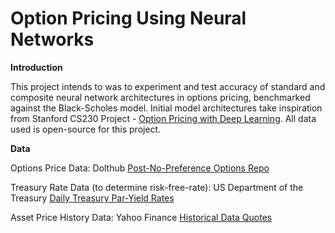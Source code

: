 # Option Pricing Using Neural Networks

**Introduction**

This project intends to was to experiment and test accuracy of standard and composite neural network architectures in options pricing, benchmarked against the Black-Scholes model. Initial model architectures take inspiration from Stanford CS230 Project - [Option Pricing with Deep Learning](https://cs230.stanford.edu/projects_fall_2019/reports/26260984.pdf). All data used is open-source for this project. 


**Data**

Options Price Data: Dolthub [Post-No-Preference Options Repo](https://www.dolthub.com/repositories/post-no-preference/options)

Treasury Rate Data (to determine risk-free-rate): US Department of the Treasury [Daily Treasury Par-Yield Rates](https://home.treasury.gov/policy-issues/financing-the-government/interest-rate-statistics?data=yield)

Asset Price History Data: Yahoo Finance [Historical Data Quotes](https://finance.yahoo.com/lookup)

